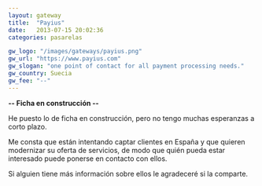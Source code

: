 ```yaml
---
layout: gateway
title:  "Payius"
date:   2013-07-15 20:02:36
categories: pasarelas

gw_logo: "/images/gateways/payius.png"
gw_url: "https://www.payius.com"
gw_slogan: "one point of contact for all payment processing needs."
gw_country: Suecia
gw_fee: "--"
---
```


**-- Ficha en construcción --**

He puesto lo de ficha en construcción, pero no tengo muchas esperanzas a corto plazo.

Me consta que están intentando captar clientes en España y que quieren modernizar su oferta de servicios, de modo que quién pueda estar interesado puede ponerse en contacto con ellos.

Si alguien tiene más información sobre ellos le agradeceré si la comparte.